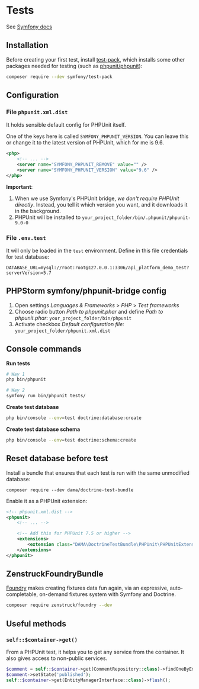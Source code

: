 # Tests

See [Symfony docs](https://symfony.com/doc/current/testing.html)

## Installation

Before creating your first test, install [test-pack](https://github.com/symfony/test-pack), 
which installs some other packages needed for testing (such as [phpunit/phpunit](https://github.com/sebastianbergmann/phpunit)):

```bash
composer require --dev symfony/test-pack
```

## Configuration

### File `phpunit.xml.dist` 

It holds sensible default config for PHPUnit itself.

One of the keys here is called `SYMFONY_PHPUNIT_VERSION`. 
You can leave this or change it to the latest version of PHPUnit, which for me is 9.6.

```xml
<php>
    <!-- ... -->
    <server name="SYMFONY_PHPUNIT_REMOVE" value="" />
    <server name="SYMFONY_PHPUNIT_VERSION" value="9.6" />
</php>
```

**Important**: 

1. When we use Symfony's PHPUnit bridge, *we don't require PHPUnit directly*. 
Instead, you tell it which version you want, and it downloads it in the background.
2. PHPUnit will be installed to `your_project_folder/bin/.phpunit/phpunit-9.0-0`

### File `.env.test`

It will only be loaded in the `test` environment. Define in this file credentials for test database:

```
DATABASE_URL=mysql://root:root@127.0.0.1:3306/api_platform_demo_test?serverVersion=5.7
```

## PHPStorm symfony/phpunit-bridge config

1. Open settings *Languages & Frameworks* > *PHP* > *Test frameworks*
2. Choose radio button *Path to phpunit.phar* and define *Path to phpunit.phar*: `your_project_folder/bin/phpunit`
3. Activate checkbox *Default configuration file:* `your_project_folder/phpunit.xml.dist`

## Console commands

**Run tests**

```bash
# Way 1
php bin/phpunit

# Way 2
symfony run bin/phpunit tests/
```

**Create test database**

```bash
php bin/console --env=test doctrine:database:create
```

**Create test database schema**

```bash
php bin/console --env=test doctrine:schema:create
```

## Reset database before test

Install a bundle that ensures that each test is run with the same unmodified database:

```
composer require --dev dama/doctrine-test-bundle
```

Enable it as a PHPUnit extension:

```xml
<!-- phpunit.xml.dist -->
<phpunit>
    <!-- ... -->

    <!-- Add this for PHPUnit 7.5 or higher -->
    <extensions>
        <extension class="DAMA\DoctrineTestBundle\PHPUnit\PHPUnitExtension"/>
    </extensions>
</phpunit>
```

## ZenstruckFoundryBundle

[Foundry](https://github.com/zenstruck/foundry) makes creating fixtures data fun again, via an expressive, 
auto-completable, on-demand fixtures system with Symfony and Doctrine.

```bash
composer require zenstruck/foundry --dev
```

## Useful methods

### `self::$container->get()`

From a PHPUnit test, it helps you to get any service from the container. It also gives access to non-public services.

```php
$comment = self::$container->get(CommentRepository::class)->findOneByEmail($email);
$comment->setState('published');
self::$container->get(EntityManagerInterface::class)->flush();
```
